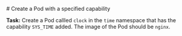 # Create a Pod with a specified capability

**Task:** Create a Pod callled `clock` in the `time` namespace that has the capability `SYS_TIME` added.
The image of the Pod should be `nginx`.